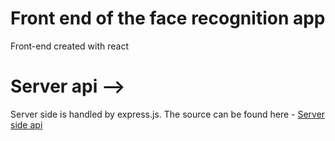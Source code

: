 # Front end of the face recognition app

Front-end created with react

# Server api -->

Server side is handled by express.js. The source can be found here - [Server side api](https://github.com/JMCrawf/face-recognition-api)


